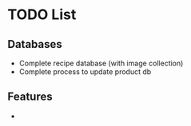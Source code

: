 # TODO List

## Databases
- Complete recipe database (with image collection)
- Complete process to update product db

## Features
- 

